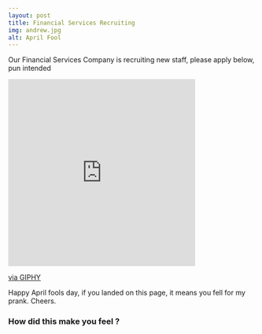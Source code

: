 ```yaml
---
layout: post
title: Financial Services Recruiting
img: andrew.jpg
alt: April Fool
---
```



Our Financial Services Company is recruiting new staff, please apply below, pun intended


<div>
<iframe src="https://giphy.com/embed/3oEdv1V9YdcdNLXQkw" width="380" height="380" frameBorder="0" class="giphy-embed" allowFullScreen></iframe><p><a href="https://giphy.com/gifs/huffingtonpost-april-foolz-3oEdv1V9YdcdNLXQkw">via GIPHY</a></p>
</div>


Happy April fools day, if you landed on this page, it means you fell for my prank.
Cheers.


### How did this make you feel ?
